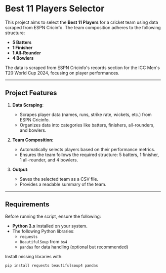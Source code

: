 # Best 11 Players Selector

This project aims to select  the **Best 11 Players** for a cricket team using data scraped from ESPN Cricinfo. The team composition adheres to the following structure:

- **5 Batters**
- **1 Finisher**
- **1 All-Rounder**
- **4 Bowlers**

The data is scraped from ESPN Cricinfo's records section for the ICC Men's T20 World Cup 2024, focusing on player performances.

---

## Project Features

1. **Data Scraping**:
   - Scrapes player data (names, runs, strike rate, wickets, etc.) from ESPN Cricinfo.
   - Organizes data into categories like batters, finishers, all-rounders, and bowlers.

2. **Team Composition**:
   - Automatically selects players based on their performance metrics.
   - Ensures the team follows the required structure: 5 batters, 1 finisher, 1 all-rounder, and 4 bowlers.

3. **Output**:
   - Saves the selected team as a CSV file.
   - Provides a readable summary of the team.

---

## Requirements

Before running the script, ensure the following:

- **Python 3.x** installed on your system.
- The following Python libraries:
  - `requests`
  - `BeautifulSoup` from `bs4`
  - `pandas` for data handling (optional but recommended)

Install missing libraries with:
```bash
pip install requests beautifulsoup4 pandas
